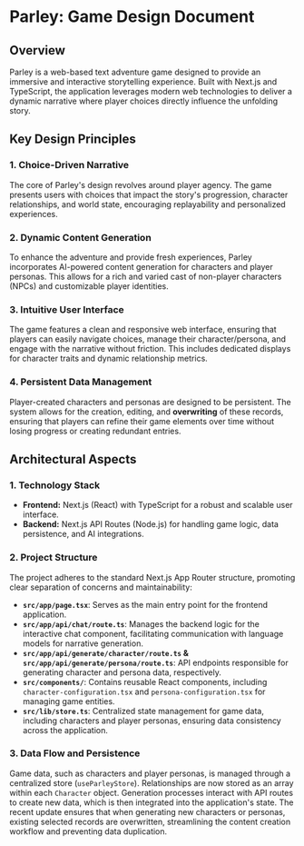 # Parley: Game Design Document

## Overview
Parley is a web-based text adventure game designed to provide an immersive and interactive storytelling experience. Built with Next.js and TypeScript, the application leverages modern web technologies to deliver a dynamic narrative where player choices directly influence the unfolding story.

## Key Design Principles

### 1. Choice-Driven Narrative
The core of Parley's design revolves around player agency. The game presents users with choices that impact the story's progression, character relationships, and world state, encouraging replayability and personalized experiences.

### 2. Dynamic Content Generation
To enhance the adventure and provide fresh experiences, Parley incorporates AI-powered content generation for characters and player personas. This allows for a rich and varied cast of non-player characters (NPCs) and customizable player identities.

### 3. Intuitive User Interface
The game features a clean and responsive web interface, ensuring that players can easily navigate choices, manage their character/persona, and engage with the narrative without friction. This includes dedicated displays for character traits and dynamic relationship metrics.

### 4. Persistent Data Management
Player-created characters and personas are designed to be persistent. The system allows for the creation, editing, and **overwriting** of these records, ensuring that players can refine their game elements over time without losing progress or creating redundant entries.

## Architectural Aspects

### 1. Technology Stack
- **Frontend:** Next.js (React) with TypeScript for a robust and scalable user interface.
- **Backend:** Next.js API Routes (Node.js) for handling game logic, data persistence, and AI integrations.

### 2. Project Structure
The project adheres to the standard Next.js App Router structure, promoting clear separation of concerns and maintainability:
- **`src/app/page.tsx`**: Serves as the main entry point for the frontend application.
- **`src/app/api/chat/route.ts`**: Manages the backend logic for the interactive chat component, facilitating communication with language models for narrative generation.
- **`src/app/api/generate/character/route.ts` & `src/app/api/generate/persona/route.ts`**: API endpoints responsible for generating character and persona data, respectively.
- **`src/components/`**: Contains reusable React components, including `character-configuration.tsx` and `persona-configuration.tsx` for managing game entities.
- **`src/lib/store.ts`**: Centralized state management for game data, including characters and player personas, ensuring data consistency across the application.

### 3. Data Flow and Persistence
Game data, such as characters and player personas, is managed through a centralized store (`useParleyStore`). Relationships are now stored as an array within each `Character` object. Generation processes interact with API routes to create new data, which is then integrated into the application's state. The recent update ensures that when generating new characters or personas, existing selected records are overwritten, streamlining the content creation workflow and preventing data duplication.